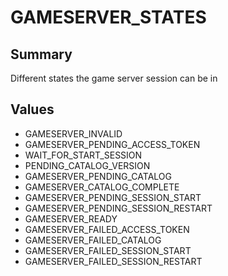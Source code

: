 # GAMESERVER_STATES

## Summary
Different states the game server session can be in

## Values
* GAMESERVER_INVALID
* GAMESERVER_PENDING_ACCESS_TOKEN
* WAIT_FOR_START_SESSION
* PENDING_CATALOG_VERSION
* GAMESERVER_PENDING_CATALOG
* GAMESERVER_CATALOG_COMPLETE
* GAMESERVER_PENDING_SESSION_START
* GAMESERVER_PENDING_SESSION_RESTART
* GAMESERVER_READY
* GAMESERVER_FAILED_ACCESS_TOKEN
* GAMESERVER_FAILED_CATALOG
* GAMESERVER_FAILED_SESSION_START
* GAMESERVER_FAILED_SESSION_RESTART